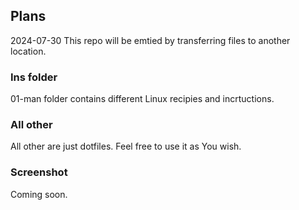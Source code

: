 ## Plans
2024-07-30 This repo will be emtied by transferring files to another location.

### Ins folder 
01-man folder contains different Linux recipies and incrtuctions.

### All other
All other are just dotfiles. Feel free to use it as You wish.

### Screenshot
Coming soon.
